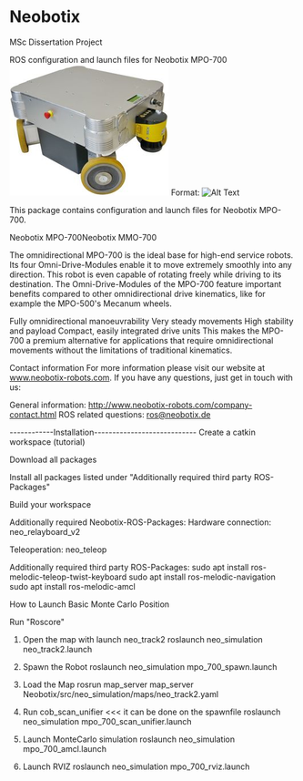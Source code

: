 # Neobotix
MSc Dissertation Project

ROS configuration and launch files for Neobotix MPO-700
![GitHub Logo](/Pictures/mpo_700.jpeg)
Format: ![Alt Text](url)

This package contains configuration and launch files for Neobotix MPO-700.

Neobotix MPO-700Neobotix MMO-700

The omnidirectional MPO-700 is the ideal base for high-end service robots. Its four Omni-Drive-Modules enable it to move extremely smoothly into any direction. This robot is even capable of rotating freely while driving to its destination. The Omni-Drive-Modules of the MPO-700 feature important benefits compared to other omnidirectional drive kinematics, like for example the MPO-500's Mecanum wheels.

Fully omnidirectional manoeuvrability
Very steady movements
High stability and payload
Compact, easily integrated drive units
This makes the MPO-700 a premium alternative for applications that require omnidirectional movements without the limitations of traditional kinematics.

Contact information
For more information please visit our website at www.neobotix-robots.com. If you have any questions, just get in touch with us:

General information: http://www.neobotix-robots.com/company-contact.html
ROS related questions: ros@neobotix.de

------------Installation----------------------------
Create a catkin workspace (tutorial)

Download all packages 

Install all packages listed under "Additionally required third party ROS-Packages"

Build your workspace

Additionally required Neobotix-ROS-Packages:
Hardware connection: neo_relayboard_v2

Teleoperation: neo_teleop

Additionally required third party ROS-Packages:
sudo apt install ros-melodic-teleop-twist-keyboard 
sudo apt install ros-melodic-navigation
sudo apt install ros-melodic-amcl



How to Launch Basic Monte Carlo Position

Run "Roscore"

1. Open the map with launch neo_track2 
roslaunch neo_simulation neo_track2.launch 

2. Spawn the Robot 
roslaunch neo_simulation mpo_700_spawn.launch

3. Load the Map 
rosrun map_server map_server Neobotix/src/neo_simulation/maps/neo_track2.yaml
4. Run cob_scan_unifier <<< it can be done on the spawnfile 
roslaunch neo_simulation mpo_700_scan_unifier.launch 

5. Launch MonteCarlo simulation 
roslaunch neo_simulation mpo_700_amcl.launch

6. Launch RVIZ 
roslaunch neo_simulation mpo_700_rviz.launch
